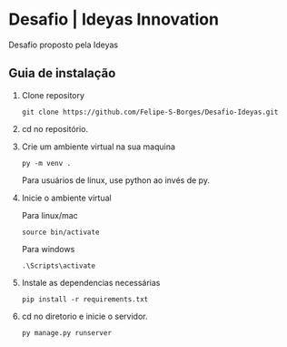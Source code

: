 # Desafio | Ideyas Innovation
Desafio proposto pela Ideyas
## Guia de instalação

1. Clone repository

    `
    git clone https://github.com/Felipe-S-Borges/Desafio-Ideyas.git
    `

2. cd no repositório.

3. Crie um ambiente virtual na sua maquina

    `
    py -m venv .
    `

   Para usuários de linux, use python ao invés de py.

4. Inicie o ambiente virtual

   Para linux/mac

    `
    source bin/activate
    `
    
    Para windows 

    `
    .\Scripts\activate
    `

5. Instale as dependencias necessárias

    `
    pip install -r requirements.txt
    `


6. cd no diretorio e inicie o servidor.

    `
    py manage.py runserver
    `
    
